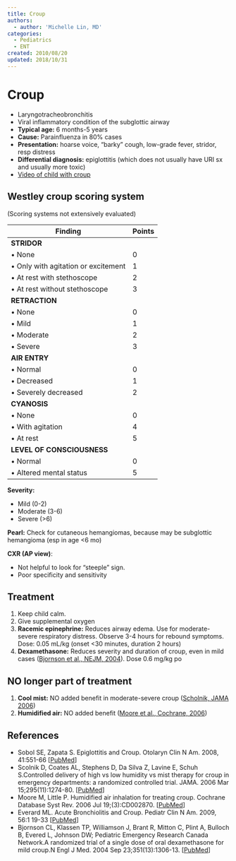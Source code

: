 ```yaml
---
title: Croup
authors:
  - author: 'Michelle Lin, MD'
categories:
  - Pediatrics
  - ENT
created: 2010/08/20
updated: 2018/10/31
---
```

# Croup

* Laryngotracheobronchitis
* Viral inflammatory condition of the subglottic airway
* **Typical age:** 6 months-5 years
* **Cause:** Parainfluenza in 80% cases
* **Presentation:** hoarse voice, “barky” cough, low-grade fever, stridor, resp distress 
* **Differential diagnosis:** epiglottitis (which does not usually have URI sx and usually more toxic)
* [Video of child with croup](https://www.youtube.com/watch?v=0lepci-YheI)

## Westley croup scoring system

(Scoring systems not extensively evaluated)

| Finding                             | Points |
| ----------------------------------- | ------ |
| **STRIDOR**                         |        |
| • None                              | 0      |
| • Only with agitation or excitement | 1      |
| • At rest with stethoscope          | 2      |
| • At rest without stethoscope       | 3      |
| **RETRACTION**                      |        |
| • None                              | 0      |
| • Mild                              | 1      |
| • Moderate                          | 2      |
| • Severe                            | 3      |
| **AIR ENTRY**                       |        |
| • Normal                            | 0      |
| • Decreased                         | 1      |
| • Severely decreased                | 2      |
| **CYANOSIS**                        |        |
| • None                              | 0      |
| • With agitation                    | 4      |
| • At rest                           | 5      |
| **LEVEL OF CONSCIOUSNESS**          |        |
| • Normal                            | 0      |
| • Altered mental status             | 5      |

**Severity:**

* Mild (0-2)
* Moderate (3-6)
* Severe (>6)

**Pearl:**
Check for cutaneous hemangiomas, because may be subglottic hemangioma (esp in age &lt;6 mo)

**CXR (AP view)**: 

* Not helpful to look for “steeple” sign. 
* Poor specificity and sensitivity

## Treatment 

1. Keep child calm.
2. Give supplemental oxygen
3. <span class="drug">**Racemic epinephrine:**</span> Reduces airway edema. Use for moderate-severe respiratory distress. Observe 3-4 hours for rebound symptoms. Dose: 0.05 mL/kg (onset &lt;30 minutes, duration 2 hours)
4. <span class="drug">**Dexamethasone:**</span> Reduces severity and duration of croup, even in mild cases ([Bjornson et al., NEJM, 2004](https://www.ncbi.nlm.nih.gov/pubmed/?term=15385657)). Dose 0.6 mg/kg po

## NO longer part of treatment

1. **Cool mist:** NO added benefit in moderate-severe croup ([Scholnik, JAMA 2006](https://www.ncbi.nlm.nih.gov/pubmed/?term=16537737))
2. **Humidified air:** NO added benefit ([Moore et al., Cochrane, 2006](https://www.ncbi.nlm.nih.gov/pubmed/?term=16855994))

## References

* Sobol SE, Zapata S. Epiglottitis and Croup. Otolaryn Clin N Am. 2008, 41:551-66 [[PubMed](https://www.ncbi.nlm.nih.gov/pubmed/?term=18435998)]
* Scolnik D, Coates AL, Stephens D, Da Silva Z, Lavine E, Schuh S.Controlled delivery of high vs low humidity vs mist therapy for croup in emergency departments: a randomized controlled trial. JAMA. 2006 Mar 15;295(11):1274-80. [[PubMed](https://www.ncbi.nlm.nih.gov/pubmed/?term=16537737)]
* Moore M, Little P. Humidified air inhalation for treating croup. Cochrane Database Syst Rev. 2006 Jul 19;(3):CD002870. [[PubMed](https://www.ncbi.nlm.nih.gov/pubmed/?term=16855994)]
* Everard ML. Acute Bronchiolitis and Croup. Pediatr Clin N Am. 2009, 56:1 19-33 [[PubMed](https://www.ncbi.nlm.nih.gov/pubmed/?term=19135584)]
* Bjornson CL, Klassen TP, Williamson J, Brant R, Mitton C, Plint A, Bulloch B, Evered L, Johnson DW; Pediatric Emergency Research Canada Network.A randomized trial of a single dose of oral dexamethasone for mild croup.N Engl J Med. 2004 Sep 23;351(13):1306-13. [[PubMed](https://www.ncbi.nlm.nih.gov/pubmed/?term=15385657)]
